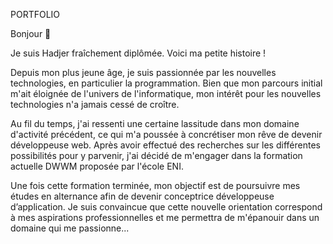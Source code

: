 PORTFOLIO

Bonjour 👋

Je suis Hadjer fraîchement diplômée. Voici ma petite histoire !

Depuis mon plus jeune âge, je suis passionnée par les nouvelles technologies, en particulier la programmation. Bien que mon parcours initial m'ait éloignée de l'univers de l'informatique, mon intérêt pour les nouvelles technologies n'a jamais cessé de croître.

Au fil du temps, j'ai ressenti une certaine lassitude dans mon domaine d'activité précédent, ce qui m'a poussée à concrétiser mon rêve de devenir développeuse web. Après avoir effectué des recherches sur les différentes possibilités pour y parvenir, j'ai décidé de m'engager dans la formation actuelle DWWM proposée par l'école ENI.

Une fois cette formation terminée, mon objectif est de poursuivre mes études en alternance afin de devenir conceptrice développeuse d’application. Je suis convaincue que cette nouvelle orientation correspond à mes aspirations professionnelles et me permettra de m'épanouir dans un domaine qui me passionne...




